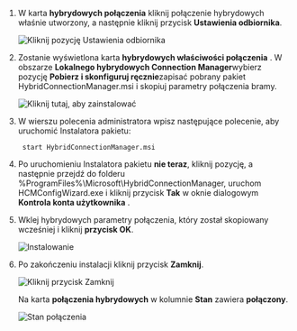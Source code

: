 
1. W karta **hybrydowych połączenia** kliknij połączenie hybrydowych właśnie utworzony, a następnie kliknij przycisk **Ustawienia odbiornika**.
    
    ![Kliknij pozycję Ustawienia odbiornika](./media/app-service-hybrid-connections-manager-install/D04ClickListenerSetup.png)
    
4. Zostanie wyświetlona karta **hybrydowych właściwości połączenia** . W obszarze **Lokalnego hybrydowych Connection Manager**wybierz pozycję **Pobierz i skonfiguruj ręcznie**zapisać pobrany pakiet HybridConnectionManager.msi i skopiuj parametry połączenia bramy.
    
    ![Kliknij tutaj, aby zainstalować](./media/app-service-hybrid-connections-manager-install/D05ClickToInstallHCM.png)
    
5. W wierszu polecenia administratora wpisz następujące polecenie, aby uruchomić Instalatora pakietu:

        start HybridConnectionManager.msi
 
7. Po uruchomieniu Instalatora pakietu **nie teraz**, kliknij pozycję, a następnie przejdź do folderu %ProgramFiles%\Microsoft\HybridConnectionManager, uruchom HCMConfigWizard.exe i kliknij przycisk **Tak** w oknie dialogowym **Kontrola konta użytkownika** .
        
7. Wklej hybrydowych parametry połączenia, który został skopiowany wcześniej i kliknij **przycisk OK**. 
    
    ![Instalowanie](./media/app-service-hybrid-connections-manager-install/D08aHCMInstallManual.png)
    
8. Po zakończeniu instalacji kliknij przycisk **Zamknij**.
    
    ![Kliknij przycisk Zamknij](./media/app-service-hybrid-connections-manager-install/D09HCMInstallComplete.png)
    
    Na karta **połączenia hybrydowych** w kolumnie **Stan** zawiera **połączony**. 
    
    ![Stan połączenia](./media/app-service-hybrid-connections-manager-install/D10HCStatusConnected.png)